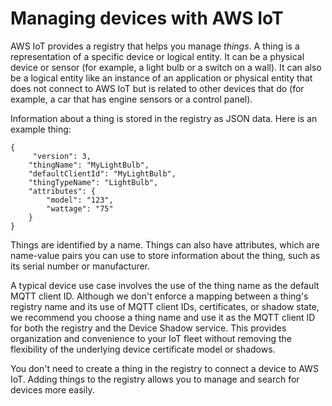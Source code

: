 # Managing devices with AWS IoT<a name="iot-thing-management"></a>

AWS IoT provides a registry that helps you manage *things*\. A thing is a representation of a specific device or logical entity\. It can be a physical device or sensor \(for example, a light bulb or a switch on a wall\)\. It can also be a logical entity like an instance of an application or physical entity that does not connect to AWS IoT but is related to other devices that do \(for example, a car that has engine sensors or a control panel\)\.

 Information about a thing is stored in the registry as JSON data\. Here is an example thing:

```
{
     "version": 3,
    "thingName": "MyLightBulb",
    "defaultClientId": "MyLightBulb",
    "thingTypeName": "LightBulb",
    "attributes": {
        "model": "123",
        "wattage": "75"
    }
}
```

Things are identified by a name\. Things can also have attributes, which are name\-value pairs you can use to store information about the thing, such as its serial number or manufacturer\. 

A typical device use case involves the use of the thing name as the default MQTT client ID\. Although we don't enforce a mapping between a thing's registry name and its use of MQTT client IDs, certificates, or shadow state, we recommend you choose a thing name and use it as the MQTT client ID for both the registry and the Device Shadow service\. This provides organization and convenience to your IoT fleet without removing the flexibility of the underlying device certificate model or shadows\.

You don't need to create a thing in the registry to connect a device to AWS IoT\. Adding things to the registry allows you to manage and search for devices more easily\.